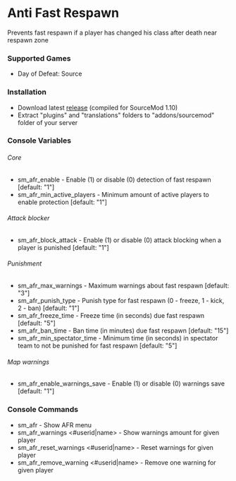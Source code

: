 # Anti Fast Respawn

Prevents fast respawn if a player has changed his class after death near respawn zone

### Supported Games

* Day of Defeat: Source

### Installation

* Download latest [release](https://github.com/Dron-elektron/anti-fast-respawn/releases) (compiled for SourceMod 1.10)
* Extract "plugins" and "translations" folders to "addons/sourcemod" folder of your server

### Console Variables

###### Core

* sm_afr_enable - Enable (1) or disable (0) detection of fast respawn [default: "1"]
* sm_afr_min_active_players - Minimum amount of active players to enable protection [default: "1"]

###### Attack blocker

* sm_afr_block_attack - Enable (1) or disable (0) attack blocking when a player is punished [default: "1"]

###### Punishment

* sm_afr_max_warnings - Maximum warnings about fast respawn [default: "3"]
* sm_afr_punish_type - Punish type for fast respawn (0 - freeze, 1 - kick, 2 - ban) [default: "1"]
* sm_afr_freeze_time - Freeze time (in seconds) due fast respawn [default: "5"]
* sm_afr_ban_time - Ban time (in minutes) due fast respawn [default: "15"]
* sm_afr_min_spectator_time - Minimum time (in seconds) in spectator team to not be punished for fast respawn [default: "5"]

###### Map warnings

* sm_afr_enable_warnings_save - Enable (1) or disable (0) warnings save [default: "1"]

### Console Commands

* sm_afr - Show AFR menu
* sm_afr_warnings <#userid|name> - Show warnings amount for given player
* sm_afr_reset_warnings <#userid|name> - Reset warnings for given player
* sm_afr_remove_warning <#userid|name> - Remove one warning for given player
